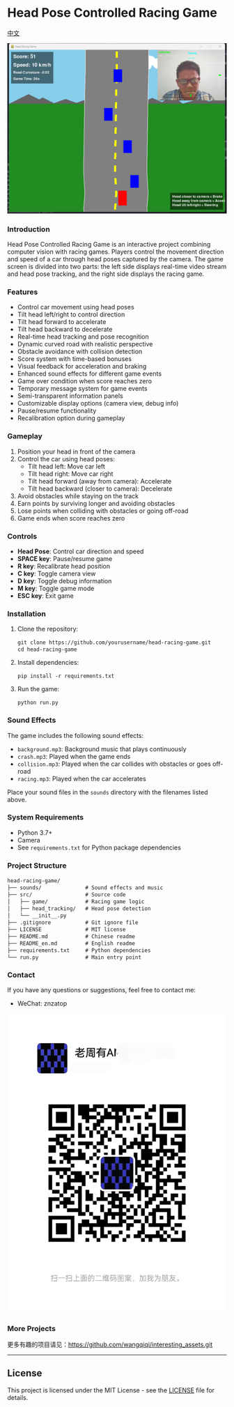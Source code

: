 # Head Pose Controlled Racing Game

[中文](README.md)

![Game Demo](https://github.com/wangqiqi/interesting_assets/raw/main/images/head_racing_game.png)

### Introduction

Head Pose Controlled Racing Game is an interactive project combining computer vision with racing games. Players control the movement direction and speed of a car through head poses captured by the camera. The game screen is divided into two parts: the left side displays real-time video stream and head pose tracking, and the right side displays the racing game.

### Features

- Control car movement using head poses
- Tilt head left/right to control direction
- Tilt head forward to accelerate
- Tilt head backward to decelerate
- Real-time head tracking and pose recognition
- Dynamic curved road with realistic perspective
- Obstacle avoidance with collision detection
- Score system with time-based bonuses
- Visual feedback for acceleration and braking
- Enhanced sound effects for different game events
- Game over condition when score reaches zero
- Temporary message system for game events
- Semi-transparent information panels
- Customizable display options (camera view, debug info)
- Pause/resume functionality
- Recalibration option during gameplay

### Gameplay

1. Position your head in front of the camera
2. Control the car using head poses:
   - Tilt head left: Move car left
   - Tilt head right: Move car right
   - Tilt head forward (away from camera): Accelerate
   - Tilt head backward (closer to camera): Decelerate
3. Avoid obstacles while staying on the track
4. Earn points by surviving longer and avoiding obstacles
5. Lose points when colliding with obstacles or going off-road
6. Game ends when score reaches zero

### Controls

- **Head Pose**: Control car direction and speed
- **SPACE key**: Pause/resume game
- **R key**: Recalibrate head position
- **C key**: Toggle camera view
- **D key**: Toggle debug information
- **M key**: Toggle game mode
- **ESC key**: Exit game

### Installation

1. Clone the repository:
   ```
   git clone https://github.com/yourusername/head-racing-game.git
   cd head-racing-game
   ```

2. Install dependencies:
   ```
   pip install -r requirements.txt
   ```

3. Run the game:
   ```
   python run.py
   ```

### Sound Effects

The game includes the following sound effects:
- `background.mp3`: Background music that plays continuously
- `crash.mp3`: Played when the game ends
- `collision.mp3`: Played when the car collides with obstacles or goes off-road
- `racing.mp3`: Played when the car accelerates

Place your sound files in the `sounds` directory with the filenames listed above.

### System Requirements

- Python 3.7+
- Camera
- See `requirements.txt` for Python package dependencies

### Project Structure

```
head-racing-game/
├── sounds/              # Sound effects and music
├── src/                 # Source code
│   ├── game/            # Racing game logic
│   ├── head_tracking/   # Head pose detection
│   └── __init__.py
├── .gitignore           # Git ignore file
├── LICENSE              # MIT license
├── README.md            # Chinese readme
├── README_en.md         # English readme
├── requirements.txt     # Python dependencies
└── run.py               # Main entry point
```

### Contact

If you have any questions or suggestions, feel free to contact me:

- WeChat: znzatop

![WeChat](https://github.com/wangqiqi/interesting_assets/raw/main/images/wechat.jpg)

### More Projects

更多有趣的项目请见：https://github.com/wangqiqi/interesting_assets.git

---

## License

This project is licensed under the MIT License - see the [LICENSE](LICENSE) file for details. 